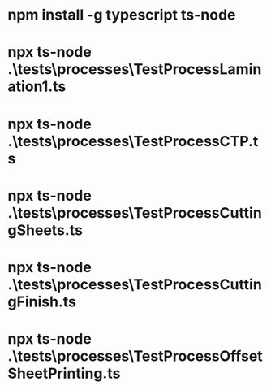 # npm install -g typescript ts-node
# npx ts-node .\tests\processes\TestProcessLamination1.ts
# npx ts-node .\tests\processes\TestProcessCTP.ts
# npx ts-node .\tests\processes\TestProcessCuttingSheets.ts
# npx ts-node .\tests\processes\TestProcessCuttingFinish.ts
# npx ts-node .\tests\processes\TestProcessOffsetSheetPrinting.ts